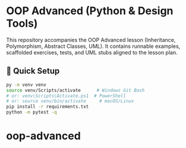 # OOP Advanced (Python & Design Tools)

This repository accompanies the OOP Advanced lesson (Inheritance, Polymorphism, Abstract Classes, UML).
It contains runnable examples, scaffolded exercises, tests, and UML stubs aligned to the lesson plan.

## 🚀 Quick Setup
```bash
py -m venv venv
source venv/Scripts/activate      # Windows Git Bash
# or: venv\Scripts\Activate.ps1  # PowerShell
# or: source venv/bin/activate     # macOS/Linux
pip install -r requirements.txt
python -m pytest -q
```
# oop-advanced
